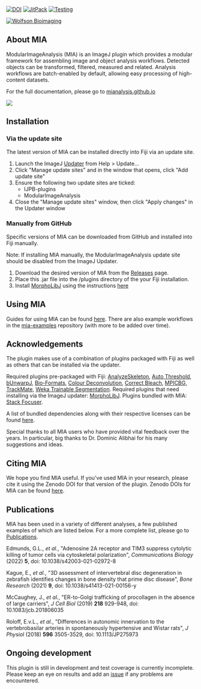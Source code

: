 <!-- [![TravisCI](https://travis-ci.org/mianalysis/mia.svg?branch=master)](https://travis-ci.org/mianalysis/mia) -->
[![DOI](https://zenodo.org/badge/DOI/10.5281/zenodo.1201372.svg)](https://doi.org/10.5281/zenodo.1201320)
[![JitPack](https://jitpack.io/v/mianalysis/mia.svg)](https://jitpack.io/#mianalysis/mia/)
[![Testing](https://github.com/mianalysis/mia/actions/workflows/tests.yml/badge.svg)](https://github.com/mianalysis/mia/actions/workflows/tests.yml)


[![Wolfson Bioimaging](./src/main/resources/images/Logo_text_UoB_128.png)](https://www.bristol.ac.uk/wolfson-bioimaging/)

About MIA
------------
ModularImageAnalysis (MIA) is an ImageJ plugin which provides a modular framework for assembling image and object analysis workflows. Detected objects can be transformed, filtered, measured and related. Analysis workflows are batch-enabled by default, allowing easy processing of high-content datasets.

For the full documentation, please go to [mianalysis.github.io](https://mianalysis.github.io)

![](https://github.com/mianalysis/mia/blob/main/docs/img/carousel/carousel1.png)

Installation
------------
### Via the update site
The latest version of MIA can be installed directly into Fiji via an update site.
1. Launch the ImageJ [Updater](https://imagej.net/Updater) from Help > Update...
2. Click "Manage update sites" and in the window that opens, click "Add update site" 
3. Ensure the following two update sites are ticked:
   - IJPB-plugins
   - ModularImageAnalysis
4. Close the "Manage update sites" window, then click "Apply changes" in the Updater window

### Manually from GitHub
Specific versions of MIA can be downloaded from GitHub and installed into Fiji manually.

Note: If installing MIA manually, the ModularImageAnalysis update site should be disabled from the ImageJ Updater.
1. Download the desired version of MIA from the [Releases](https://github.com/mianalysis/mia/releases) page.
2. Place this .jar file into the /plugins directory of the your Fiji installation.
3. Install [MorphoLibJ](https://imagej.net/plugins/morpholibj) using the instructions [here](https://imagej.net/plugins/morpholibj#installation)

Using MIA
------------
Guides for using MIA can be found [here](https://mianalysis.github.io/mia/guides).  There are also example workflows in the [mia-examples](https://github.com/mianalysis/mia-examples) repository (with more to be added over time).


Acknowledgements
------------
The plugin makes use of a combination of plugins packaged with Fiji as well as others that can be installed via the updater.

Required plugins pre-packaged with Fiji: [AnalyzeSkeleton](https://github.com/fiji/AnalyzeSkeleton), [Auto Threshold](https://github.com/fiji/Auto_Threshold), [bUnwarpJ](https://github.com/fiji/bUnwarpJ), [Bio-Formats](https://github.com/openmicroscopy/bioformats), [Colour Deconvolution](https://github.com/fiji/Colour_Deconvolution), [Correct Bleach](https://github.com/fiji/CorrectBleach), [MPICBG](https://github.com/axtimwalde/mpicbg), [TrackMate](https://github.com/fiji/TrackMate), [Weka Trainable Segmentation](https://github.com/fiji/Trainable_Segmentation).  Required plugins that need installing via the ImageJ updater: [MorphoLibJ](https://github.com/ijpb/MorphoLibJ).  Plugins bundled with MIA: [Stack Focuser](https://imagej.nih.gov/ij/plugins/stack-focuser.html).

A list of bundled dependencies along with their respective licenses can be found [here](https://htmlpreview.github.io/?https://github.com/mianalysis/mia/blob/master/target/site/dependencies.html).

Special thanks to all MIA users who have provided vital feedback over the years.  In particular, big thanks to Dr. Dominic Alibhai for his many suggestions and ideas.

Citing MIA
------------
We hope you find MIA useful.  If you've used MIA in your research, please cite it using the Zenodo DOI for that version of the plugin.  Zenodo DOIs for MIA can be found [here](https://doi.org/10.5281/zenodo.1201320).

Publications
------------
MIA has been used in a variety of different analyses, a few published examples of which are listed below. For a more complete list, please go to [Publications](https://mianalysis.github.io/mia/html/publications.html).

Edmunds, G.L., _et al._, "Adenosine 2A receptor and TIM3 suppress cytolytic killing of tumor cells via cytoskeletal polarization", _Communications Biology_ (2022) **5**, doi: 10.1038/s42003-021-02972-8

Kague, E., _et al._, "3D assessment of intervertebral disc degeneration in zebrafish identifies changes in bone density that prime disc disease", _Bone Research_ (2021) **9**, doi: 10.1038/s41413-021-00156-y

McCaughey, J., _et al._, "ER-to-Golgi trafficking of procollagen in the absence of large carriers", _J Cell Biol_ (2019) **218** 929-948, doi: 10.1083/jcb.201806035

Roloff, E.v.L., _et al._, "Differences in autonomic innervation to the vertebrobasilar arteries in spontaneously hypertensive and Wistar rats", _J Physiol_ (2018) **596** 3505-3529, doi: 10.1113/JP275973

Ongoing development
------------
This plugin is still in development and test coverage is currently incomplete.  Please keep an eye on results and add an [issue](https://github.com/mianalysis/mia/issues) if any problems are encountered.

